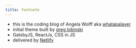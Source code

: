 ```yaml
---
title: footnote
---
```


- this is the coding blog of Angela Wolff aka [whatapalaver](https://whatapalaver.co.uk)
- initial theme built by [greg lobinski](https://www.greglobinski.com)
- GatsbyJS, ReactJs, CSS in JS
- delivered by [Netlify](https://www.netlify.com/)
